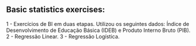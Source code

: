 ## Basic statistics exercises:
1 - Exercícios de BI em duas etapas. Utilizou os seguintes dados: Índice de Desenvolvimento de Educação Básica (IDEB) e Produto Interno Bruto (PIB).
2 - Regressão Linear.
3 - Regressão Logística.
